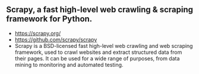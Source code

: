 ## Scrapy, a fast high-level web crawling & scraping framework for Python.
- https://scrapy.org/
- https://github.com/scrapy/scrapy
- Scrapy is a BSD-licensed fast high-level web crawling and web scraping framework, used to crawl websites and extract structured data from their pages. It can be used for a wide range of purposes, from data mining to monitoring and automated testing.